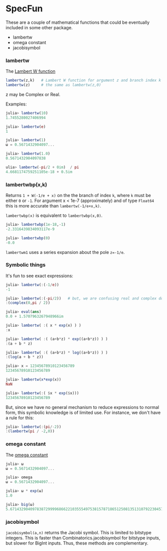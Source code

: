 # SpecFun

These are a couple of mathematical functions that could be eventually
included in some other package.

* lambertw
* omega constant
* jacobisymbol

### lambertw

The [Lambert W function](http://en.wikipedia.org/wiki/Lambert_W_function)

```julia
lambertw(z,k)   # Lambert W function for argument z and branch index k
lambertw(z)     # the same as lambertw(z,0)
```

z may be Complex or Real.

Examples:

```julia
julia> lambertw(10)
1.7455280027406994

julia> lambertw(e)
1

julia> lambertw(1)
ω = 0.5671432904097...

julia> lambertw(1.0)
0.5671432904097838

ulia> lambertw(-pi/2 + 0im)  / pi
4.6681174759251105e-18 + 0.5im
```

### lambertwbp(x,k)

Returns `1 + W(-1/e + x)` on the  the branch of index `k`, where
`k` must be either `0` or `-1`.
For argument x < 1e-7 (approximately) and of type `Float64` this is more accurate than
`lambertw(-1/e+x,k)`.

`lambertwbp(x)` is equivalent to `lambertwbp(x,0)`.

```julia
julia> lambertwbp(1e-18,-1)
-2.3316439834093117e-9

julia> lambertwbp(0)
-0.0
```

`lambertwm1` uses a series expansion about the pole `z=-1/e`.

### Symbolic things

It's fun to see exact expressions:

```julia
julia> lambertw(:(-1/e))
-1

julia> lambertw(:(-pi/2))   # but, we are confusing real and complex domains.
:(complex(0,pi / 2))

julia> eval(ans)
0.0 + 1.5707963267948966im

julia> lambertw( :( x * exp(x) ) )
:x

julia> lambertw( :( (a+b*z) * exp((a+b*z)) ) )
:(a + b * z)

julia> lambertw( :( (a+b*z) * log((a+b*z)) ) )
:(log(a + b * z))

julia> x = 12345678910123456789
12345678910123456789

julia> lambertw(x*exp(x))
NaN

julia> lambertw(:( $x * exp($x)))
12345678910123456789
```

But, since we have no general mechanism to reduce expressions to normal form,
this symbolic knowledge is of limited use. For instance, we don't have a rule for this:

```julia
julia> lambertw(:(pi/-2))
:(lambertw(pi / -2,0))
```

### omega constant

The [omega constant](http://en.wikipedia.org/wiki/Omega_constant)

```julia
julia> ω
ω = 0.5671432904097...

julia> omega
ω = 0.5671432904097...

julia> ω * exp(ω)
1.0

julia> big(ω)
5.67143290409783872999968662210355549753815787186512508135131079223045793086683e-01 with 256 bits of precision
```

### jacobisymbol

`jacobisymbol(a,n)` returns the Jacobi symbol. This is limited to bitstype integers.
This is faster than Combinatorics.jacobisymbol for bitstype inputs, but slower for
BigInt inputs. Thus, these methods are complementary.

<!--  LocalWords:  SpecFun lambertw jacobisymbol julia ulia im eval
 -->
<!--  LocalWords:  lambertwbp lambertwm NaN bitstype Combinatorics
 -->
<!--  LocalWords:  BigInt
 -->
